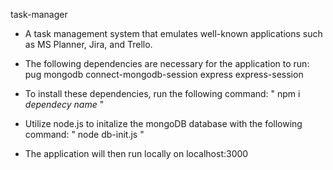 task-manager

- A task management system that emulates well-known applications such as MS Planner, Jira, and Trello.

- The following dependencies are necessary for the application to run:
    pug
    mongodb
    connect-mongodb-session
    express
    express-session

- To install these dependencies, run the following command:
    " npm i *dependecy name* "

- Utilize node.js to initalize the mongoDB database with the following command:
    " node db-init.js "

- The application will then run locally on localhost:3000
  